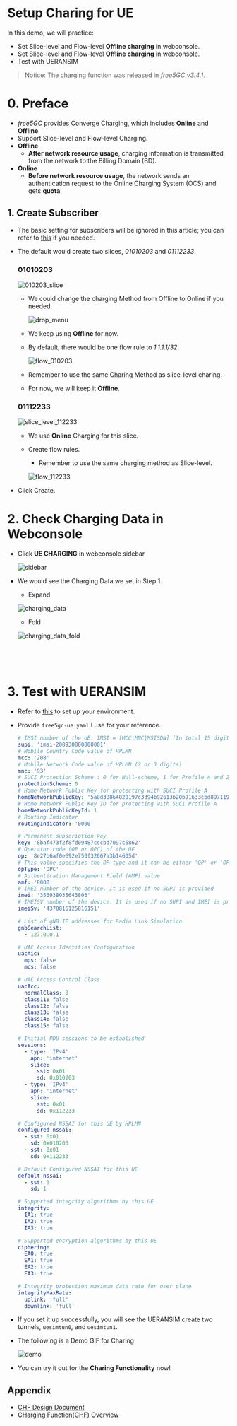 # Setup Charing for UE

In this demo, we will practice:

- Set Slice-level and Flow-level **Offline charging** in webconsole.
- Set Slice-level and Flow-level **Offline charging** in webconsole.
- Test with UERANSIM 



> Notice:
> The charging function was released in *free5GC v3.4.1*.



# 0. Preface

- *free5GC* provides Converge Charging, which includes **Online** and **Offline**.  
- Support Slice-level and Flow-level Charging.
- **Offline**
    - **After network resource usage**, charging information is transmitted from the network to the Billing Domain (BD).
- **Online**
    - **Before network resource usage**, the network sends an authentication request to the Online Charging System (OCS) and gets **quota**.



## 1. Create Subscriber

- The basic setting for subscribers will be ignored in this article; you can refer to [this](./../Webconsole/Create-Subscriber-via-webconsole.md) if you needed. 

- The default would create two slices, *01010203* and *01112233*.

    ### 01010203

    ![010203_slice](./images/slice_level_010203.png)

    - We could change the charging Method from Offline to Online if you needed. 

        ![drop_menu](./images/drop_down_menu.png)

    - We keep using **Offline** for now.

    - By default, there would be one flow rule to *1.1.1.1/32*.

        ![flow_010203](./images/flow_010203.png)

    - Remember to use the same Charing Method as slice-level charing. 

    - For now, we will keep it **Offline**. 

    ### 01112233

    ![slice_level_112233](./images/slice_level_112233.png)

    - We use **Online** Charging for this slice.

    - Create flow rules.

        - Remember to use the same charging method as Slice-level.

        ![flow_112233](./images/flow_112233.png)

- Click Create.

    

# 2. Check Charging Data in Webconsole

- Click **UE CHARGING** in webconsole sidebar

    ![sidebar](./images/sidebar.png)

- We would see the Charging Data we set in Step 1. 

    - Expand

    ![charging_data](./images/charging_data_expand.png)

    - Fold

    ![charging_data_fold](./images/charging_data_fold.png)

​    

​		

# 3. Test with UERANSIM 

- Refer to [this](./../5-install-ueransim.md) to set up your environment.

- Provide `free5gc-ue.yaml` I use for your reference.

    ```yaml
    # IMSI number of the UE. IMSI = [MCC|MNC|MSISDN] (In total 15 digits)
    supi: 'imsi-208930000000001'
    # Mobile Country Code value of HPLMN
    mcc: '208'
    # Mobile Network Code value of HPLMN (2 or 3 digits)
    mnc: '93'
    # SUCI Protection Scheme : 0 for Null-scheme, 1 for Profile A and 2 for Profile B
    protectionScheme: 0
    # Home Network Public Key for protecting with SUCI Profile A
    homeNetworkPublicKey: '5a8d38864820197c3394b92613b20b91633cbd897119273bf8e4a6f4eec0a650'
    # Home Network Public Key ID for protecting with SUCI Profile A
    homeNetworkPublicKeyId: 1
    # Routing Indicator
    routingIndicator: '0000'
    
    # Permanent subscription key
    key: '8baf473f2f8fd09487cccbd7097c6862'
    # Operator code (OP or OPC) of the UE
    op: '8e27b6af0e692e750f32667a3b14605d'
    # This value specifies the OP type and it can be either 'OP' or 'OPC'
    opType: 'OPC'
    # Authentication Management Field (AMF) value
    amf: '8000'
    # IMEI number of the device. It is used if no SUPI is provided
    imei: '356938035643803'
    # IMEISV number of the device. It is used if no SUPI and IMEI is provided
    imeiSv: '4370816125816151'
    
    # List of gNB IP addresses for Radio Link Simulation
    gnbSearchList:
      - 127.0.0.1
    
    # UAC Access Identities Configuration
    uacAic:
      mps: false
      mcs: false
    
    # UAC Access Control Class
    uacAcc:
      normalClass: 0
      class11: false
      class12: false
      class13: false
      class14: false
      class15: false
    
    # Initial PDU sessions to be established
    sessions:
      - type: 'IPv4'
        apn: 'internet'
        slice:
          sst: 0x01
          sd: 0x010203
      - type: 'IPv4'
        apn: 'internet'
        slice:
          sst: 0x01
          sd: 0x112233
    
    # Configured NSSAI for this UE by HPLMN
    configured-nssai:
      - sst: 0x01
        sd: 0x010203
      - sst: 0x01
        sd: 0x112233
    
    # Default Configured NSSAI for this UE
    default-nssai:
      - sst: 1
        sd: 1
    
    # Supported integrity algorithms by this UE
    integrity:
      IA1: true
      IA2: true
      IA3: true
    
    # Supported encryption algorithms by this UE
    ciphering:
      EA0: true
      EA1: true
      EA2: true
      EA3: true
    
    # Integrity protection maximum data rate for user plane
    integrityMaxRate:
      uplink: 'full'
      downlink: 'full'
    ```

- If you set it up successfully, you will see the UERANSIM create two tunnels, `uesimtun0`, and `uesimtun1`.

- The following is a Demo GIF for Charing

    ![demo](./images/demo.gif)

- You can try it out for the **Charing Functionality** now!



## Appendix

- [CHF Design Document](./../Chf/design.md)
- [CHarging Function(CHF) Overview](./../../blog/20230913/20230913.md)
